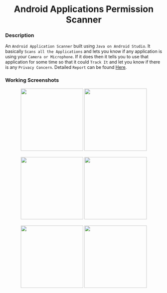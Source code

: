 <h1 align="center">Android Applications Permission Scanner</h1>

### Description
An `Android Application Scanner` built using `Java on Android Studio`. It basically `Scans all the Applications` and lets you know if any application is using your `Camera or Microphone`. If it does then it tells you to use that application for some time so that it could `Track It` and let you know if there is any `Privacy Concern`. Detailed `Report` can be found [Here](https://github.com/SameetAsadullah/Android-Applications-Permission-Scanner/blob/main/Report.pdf).

### Working Screenshots
<div align="center">
  <img src = "https://github.com/SameetAsadullah/Android-Applications-Permission-Scanner/blob/main/extras/working-ss-1.jpg" alt = "" width="200px"/>
  <img src = "https://github.com/SameetAsadullah/Android-Applications-Permission-Scanner/blob/main/extras/working-ss-2.jpg" alt = "" width="200px"/>
</div>
<br/>
<div align="center">
  <img src = "https://github.com/SameetAsadullah/Android-Applications-Permission-Scanner/blob/main/extras/working-ss-3.jpg" alt = "" width="200px"/>
  <img src = "https://github.com/SameetAsadullah/Android-Applications-Permission-Scanner/blob/main/extras/working-ss-4.jpg" alt = "" width="200px"/>
</div>
<br/>
<div align="center">
  <img src = "https://github.com/SameetAsadullah/Android-Applications-Permission-Scanner/blob/main/extras/working-ss-5.jpg" alt = "" width="200px"/>
  <img src = "https://github.com/SameetAsadullah/Android-Applications-Permission-Scanner/blob/main/extras/working-ss-6.jpg" alt = "" width="200px"/>
</div>
  
